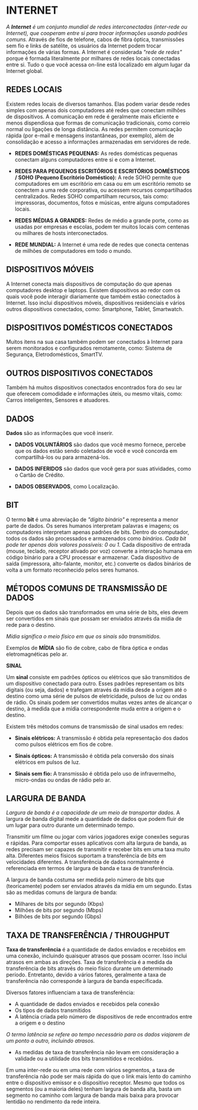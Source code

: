 # INTERNET

*A **Internet** é um conjunto mundial de redes interconectadas (inter-rede ou Internet), que cooperam entre si para trocar informações usando padrões comuns.* Através de fios de telefone, cabos de fibra óptica, transmissões sem fio e links de satélite, os usuários da Internet podem trocar informações de várias formas. A Internet é considerada *"rede de redes"* porque é formada literalmente por milhares de redes locais conectadas entre si. Tudo o que você acessa on-line está localizado em algum lugar da Internet global.

## REDES LOCAIS

Existem redes locais de diversos tamanhos. Elas podem variar desde redes simples com apenas dois computadores até redes que conectam milhões de dispositivos. A comunicação em rede é geralmente mais eficiente e menos dispendiosa que formas de comunicação tradicionais, como correio normal ou ligações de longa distância. As redes permitem comunicação rápida (por e-mail e mensagens instantâneas, por exemplo), além de consolidação e acesso a informações armazenadas em servidores de rede.

- **REDES DOMÉSTICAS PEQUENAS:** As redes domésticas pequenas conectam alguns computadores entre si e com a Internet.

- **REDES PARA PEQUENOS ESCRITÓRIOS E ESCRITÓRIOS DOMÉSTICOS / SOHO (Pequeno Escritório Doméstico):** A rede SOHO permite que computadores em um escritório em casa ou em um escritório remoto se conectem a uma rede corporativa, ou acessem recursos compartilhados centralizados. Redes SOHO compartilham recursos, tais como: impressoras, documentos, fotos e músicas, entre alguns computadores locais.

- **REDES MÉDIAS A GRANDES:** Redes de médio a grande porte, como as usadas por empresas e escolas, podem ter muitos locais com centenas ou milhares de hosts interconectados.

- **REDE MUNDIAL:** A Internet é uma rede de redes que conecta centenas de milhões de computadores em todo o mundo.

## DISPOSITIVOS MÓVEIS

A Internet conecta mais dispositivos de computação do que apenas computadores desktop e laptops. Existem dispositivos ao redor com os quais você pode interagir diariamente que também estão conectados à Internet. Isso inclui dispositivos móveis, dispositivos residenciais e vários outros dispositivos conectados, como: Smartphone, Tablet, Smartwatch.

## DISPOSITIVOS DOMÉSTICOS CONECTADOS

Muitos itens na sua casa também podem ser conectados à Internet para serem monitorados e configurados remotamente, como: Sistema de Segurança, Eletrodomésticos, SmartTV.

## OUTROS DISPOSITIVOS CONECTADOS

Também há muitos dispositivos conectados encontrados fora do seu lar que oferecem comodidade e informações úteis, ou mesmo vitais, como: Carros inteligentes, Sensores e atuadores.

## DADOS

**Dados** são as informações que você inserir.

- **DADOS VOLUNTÁRIOS** são dados que você mesmo fornece, percebe que os dados estão sendo coletados de você e você concorda em compartilhá-los ou para armazená-los.

- **DADOS INFERIDOS** são dados que você gera por suas atividades, como o Cartão de Crédito.

- **DADOS OBSERVADOS**, como Localização.

## BIT

O termo **bit** é uma abreviação de *"dígito binário"* e representa a menor parte de dados. Os seres humanos interpretam palavras e imagens; os computadores interpretam apenas padrões de bits. Dentro do computador, todos os dados são processados e armazenados como *binários*. *Cada bit pode ter apenas dois valores possíveis: 0 ou 1.* Cada dispositivo de entrada (mouse, teclado, receptor ativado por voz) converte a interação humana em código binário para a CPU processar e armazenar. Cada dispositivo de saída (impressora, alto-falante, monitor, etc.) converte os dados binários de volta a um formato reconhecido pelos seres humanos.

## MÉTODOS COMUNS DE TRANSMISSÃO DE DADOS

Depois que os dados são transformados em uma série de bits, eles devem ser convertidos em sinais que possam ser enviados através da mídia de rede para o destino.

*Mídia significa o meio físico em que os sinais são transmitidos.*

Exemplos de **MÍDIA** são fio de cobre, cabo de fibra óptica e ondas eletromagnéticas pelo ar.

**SINAL**

Um **sinal** consiste em padrões ópticos ou elétricos que são transmitidos de um dispositivo conectado para outro. Esses padrões representam os bits digitais (ou seja, dados) e trafegam através da mídia desde a origem até o destino como uma série de pulsos de eletricidade, pulsos de luz ou ondas de rádio. Os sinais podem ser convertidos muitas vezes antes de alcançar o destino, à medida que a mídia correspondente muda entre a origem e o destino. 

Existem três métodos comuns de transmissão de sinal usados em redes:

- **Sinais elétricos:** A transmissão é obtida pela representação dos dados como pulsos elétricos em fios de cobre.

- **Sinais ópticos:** A transmissão é obtida pela conversão dos sinais elétricos em pulsos de luz.

- **Sinais sem fio:** A transmissão é obtida pelo uso de infravermelho, micro-ondas ou ondas de rádio pelo ar.

## LARGURA DE BANDA

*Largura de banda é a capacidade de um meio de transportar dados.* A largura de banda digital mede a quantidade de dados que podem fluir de um lugar para outro durante um determinado tempo. 

Transmitir um filme ou jogar com vários jogadores exige conexões seguras e rápidas. Para comportar esses aplicativos com alta largura de banda, as redes precisam ser capazes de transmitir e receber bits em uma taxa muito alta. Diferentes meios físicos suportam a transferência de bits em velocidades diferentes. A transferência de dados normalmente é referenciada em termos de largura de banda e taxa de transferência.

A largura de banda costuma ser medida pelo número de bits que (teoricamente) podem ser enviados através da mídia em um segundo. Estas são as medidas comuns de largura de banda:

- Milhares de bits por segundo (Kbps)
- Milhões de bits por segundo (Mbps)
- Bilhões de bits por segundo (Gbps)

## TAXA DE TRANSFERÊNCIA / THROUGHPUT

**Taxa de transferência** é a quantidade de dados enviados e recebidos em uma conexão, incluindo quaisquer atrasos que possam ocorrer. Isso inclui atrasos em ambas as direções. Taxa de transferência é a medida da transferência de bits através do meio físico durante um determinado período. 
Entretanto, devido a vários fatores, geralmente a taxa de transferência não corresponde à largura de banda especificada.

Diversos fatores influenciam a taxa de transferência:

- A quantidade de dados enviados e recebidos pela conexão
- Os tipos de dados transmitidos
- A latência criada pelo número de dispositivos de rede encontrados entre a origem e o destino

*O termo latência se refere ao tempo necessário para os dados viajarem de um ponto a outro, incluindo atrasos.*

-  As medidas de taxa de transferência não levam em consideração a validade ou a utilidade dos bits transmitidos e recebidos. 

Em uma inter-rede ou em uma rede com vários segmentos, a taxa de transferência não pode ser mais rápida do que o link mais lento do caminho entre o dispositivo emissor e o dispositivo receptor. Mesmo que todos os segmentos (ou a maioria deles) tenham largura de banda alta, basta um segmento no caminho com largura de banda mais baixa para provocar lentidão no rendimento da rede inteira.
